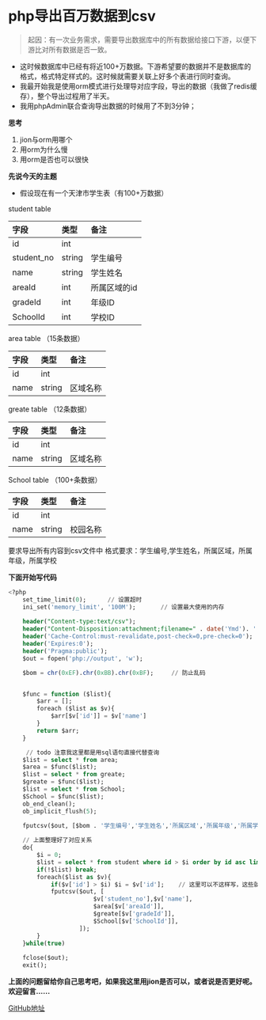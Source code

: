 # php导出百万数据到csv

> 起因：有一次业务需求，需要导出数据库中的所有数据给接口下游，以便下游比对所有数据是否一致。

- 这时候数据库中已经有将近100+万数据。下游希望要的数据并不是数据库的格式，格式特定样式的。这时候就需要关联上好多个表进行同时查询。
- 我最开始我是使用orm模式进行处理导对应字段，导出的数据（我做了redis缓存），整个导出过程用了半天。
- 我用phpAdmin联合查询导出数据的时候用了不到3分钟；

**思考**
1. jion与orm用哪个
2. 用orm为什么慢
3. 用orm是否也可以很快

**先说今天的主题**
- 假设现在有一个天津市学生表（有100+万数据）

student table

| 字段        | 类型    |备注     |
| :---       |:-------|:----    |
| id        | int    |     |
| student_no        | string    |  学生编号   |
| name        | string    |   学生姓名  |
| areaId        | int    |所属区域的id |
| gradeId        | int    |年级ID  |
| SchoolId        | int    |学校ID  |

area table  （15条数据）

| 字段        | 类型    |备注     |
| :---       |:-------|:----    |
| id        | int    |     |
| name        | string    |   区域名称  |

greate table  （12条数据）

| 字段        | 类型    |备注     |
| :---       |:-------|:----    |
| id        | int    |     |
| name        | string    |   区域名称  |

School table  （100+条数据）

| 字段        | 类型    |备注     |
| :---       |:-------|:----    |
| id        | int    |     |
| name        | string    |   校园名称  |


要求导出所有内容到csv文件中
格式要求：学生编号,学生姓名，所属区域，所属年级，所属学校

**下面开始写代码**

```sql
<?php
    set_time_limit(0);      // 设置超时
    ini_set('memory_limit', '100M');       // 设置最大使用的内存
    
    header("Content-type:text/csv");
    header("Content-Disposition:attachment;filename=" . date('Ymd'). '.csv');
    header('Cache-Control:must-revalidate,post-check=0,pre-check=0');
    header('Expires:0');
    header('Pragma:public');
    $out = fopen('php://output', 'w');

    $bom = chr(0xEF).chr(0xBB).chr(0xBF);     // 防止乱码


    $func = function ($list){
        $arr = [];
        foreach ($list as $v){
            $arr[$v['id']] = $v['name']
        }
        return $arr;
    }

     // todo 注意我这里都是用sql语句直接代替查询
    $list = select * from area;
    $area = $func($list);
    $list = select * from greate;
    $greate = $func($list);
    $list = select * from School;
    $School = $func($list);
    ob_end_clean();
    ob_implicit_flush(5);
    
    fputcsv($out, [$bom . '学生编号','学生姓名','所属区域','所属年级','所属学校']);

    // 上面整理好了对应关系
    do{
        $i = 0;
        $list = select * from student where id > $i order by id asc limit 10000
        if(!$list) break;
        foreach($list as $v){
            if($v['id'] > $i) $i = $v['id'];    // 这里可以不这样写，这些就自己优化吧
            fputcsv($out, [
                        $v['student_no'],$v['name'],
                        $area[$v['areaId']],
                        $greate[$v['gradeId']],
                        $School[$v['SchoolId']],
                    ]);
        }
    }while(true)
    
    fclose($out);
    exit();

```

**上面的问题留给你自己思考吧，如果我这里用jion是否可以，或者说是否更好呢。欢迎留言......**


[GitHub地址](https://github.com/wrack0001/note/blob/master/php/php%E5%AF%BC%E5%87%BA%E7%99%BE%E4%B8%87%E6%95%B0%E6%8D%AE%E5%88%B0csv.md)